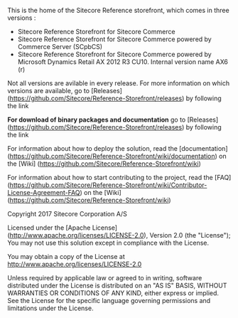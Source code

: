 This is the home of the Sitecore Reference storefront, which comes in three versions :
- Sitecore Reference Storefront for Sitecore Commerce
- Sitecore Reference Storefront for Sitecore Commerce powered by Commerce Server (SCpbCS)
- Sitecore Reference Storefront for Sitecore Commerce powered by Microsoft Dynamics Retail AX 2012 R3 CU10. Internal version name AX6 (r)

Not all versions are avilable in every release. For more information on which versions are available, go to [Releases] (https://github.com/Sitecore/Reference-Storefront/releases) by following the link

**For download of binary packages and documentation** go to [Releases] (https://github.com/Sitecore/Reference-Storefront/releases) by following the link

For information about how to deploy the solution, read the [documentation] (https://github.com/Sitecore/Reference-Storefront/wiki/documentation) on the [Wiki] (https://github.com/Sitecore/Reference-Storefront/wiki)  

For information about how to start contributing to the project, read the [FAQ] (https://github.com/Sitecore/Reference-Storefront/wiki/Contributor-License-Agreement-FAQ) on the [Wiki] (https://github.com/Sitecore/Reference-Storefront/wiki) 


Copyright 2017 Sitecore Corporation A/S

Licensed under the [Apache License] (http://www.apache.org/licenses/LICENSE-2.0), Version 2.0 (the "License");
You may not use this solution except in compliance with the License.

You may obtain a copy of the License at http://www.apache.org/licenses/LICENSE-2.0

Unless required by applicable law or agreed to in writing, software distributed under the License is distributed on an "AS IS" BASIS, WITHOUT WARRANTIES OR CONDITIONS OF ANY KIND, either express or implied.
See the License for the specific language governing permissions and limitations under the License.

